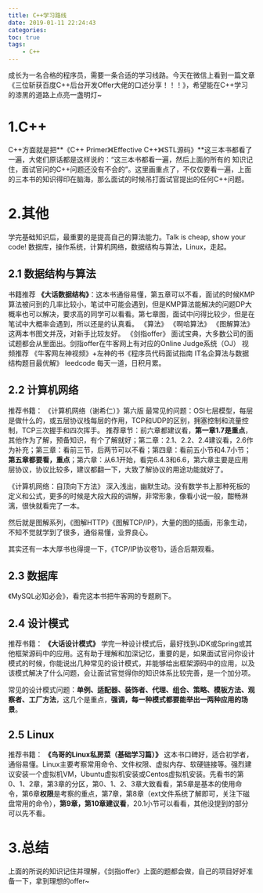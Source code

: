 ```yaml
---
title: C++学习路线
date: 2019-01-11 22:24:43
categories:
toc: true
tags:
	- C++
---
```

成长为一名合格的程序员，需要一条合适的学习线路。今天在微信上看到一篇文章《三位斩获百度C++后台开发Offer大佬的口述分享！！！》，希望能在C++学习的漆黑的道路上点亮一盏明灯~<!-- more -->
# 1.C++
C++方面就是把**《C++ Primer》《Effective C++》《STL源码》**这三本书都看了一遍，大佬们原话都是这样说的：“这三本书都看一遍，然后上面的所有的 知识记住，面试官问的C++问题还没有不会的”。这里画重点了，不仅仅要看一遍，上面的三本书的知识得印在脑海，那么面试的时候吊打面试官提出的任何C++问题。

# 2.其他
学完基础知识后，最重要的是提高自己的算法能力。Talk is cheap, show your code!
数据库，操作系统，计算机网络，数据结构与算法，Linux，走起。
## 2.1 数据结构与算法
书籍推荐
**《大话数据结构》**：这本书通俗易懂，第五章可以不看，面试的时候KMP算法被问到的几率比较小，笔试中可能会遇到，但是KMP算法能解决的问题DP大概率也可以解决，要求高的同学可以看看。第七章图，面试中问得比较少，但是在笔试中大概率会遇到，所以还是的认真看。
《算法》
《啊哈算法》
《图解算法》
这两本书图文并茂，对新手比较友好。
《剑指offer》
面试宝典，大多数公司的面试题都会从里面出。剑指offer在牛客网上有对应的Online Judge系统（OJ）
视频推荐
《牛客网左神视频》+左神的书《程序员代码面试指南 IT名企算法与数据结构题目最优解》
leedcode
每天一道，日积月累。

## 2.2 计算机网络
推荐书籍：
《计算机网络（谢希仁）》第六版
最常见的问题：OSI七层模型，每层是做什么的，或五层协议栈每层的作用，TCP和UDP的区别，拥塞控制和流量控制，TCP三次握手和四次挥手。
推荐章节：前六章都建议看，**第一章1.7是重点**，其他作为了解，预备知识，有个了解就好；第二章：2.1、2.2、2.4建议看，2.6作为补充；第三章：看前三节，后两节可以不看；第四章：看前五小节和4.7小节；**第五章都要看，重点**；第六章：从6.1开始，看完6.4.3和6.6，第六章主要是应用层协议，协议比较多，建议都翻一下，大致了解协议的用途功能就好了。

《计算机网络：自顶向下方法》
深入浅出，幽默生动。没有数学书上那种死板的定义和公式，更多的时候是大段大段的讲解，非常形象，像看小说一般，酣畅淋漓，很快就看完了一本。

然后就是图解系列，《图解HTTP》《图解TCP/IP》，大量的图的插画，形象生动，不知不觉就学到了很多，通俗易懂，业界良心。

其实还有一本大厚书也得提一下，《TCP/IP协议卷1》，适合后期观看。

## 2.3 数据库
《MySQL必知必会》，看完这本书把牛客网的专题刷下。

## 2.4 设计模式
推荐书籍：
**《大话设计模式》**
学完一种设计模式后，最好找到JDK或Spring或其他框架源码中的应用。这有助于理解和加深记忆，重要的是，如果面试官问你设计模式的时候，你能说出几种常见的设计模式，并能够给出框架源码中的应用，以及该模式解决了什么问题，会让面试官觉得你的知识体系比较完善，是一个加分项。

常见的设计模式问题：**单例、适配器、装饰者、代理、组合、策略、模板方法、观察者、工厂方法**，这几个是重点，**强调，每一种模式都要能举出一两种应用的场景**。

## 2.5 Linux
推荐书籍：
**《鸟哥的Linux私房菜（基础学习篇）》**
这本书口碑好，适合初学者，通俗易懂。Linux主要考察常用命令、文件权限、虚拟内存、软硬链接等。强烈建议安装一个虚拟机VM，Ubuntu虚拟机安装或Centos虚拟机安装。先看书的第0、1、2章，第3章的分区，第0、1、2、3章大致看看，第5章是基本的使用命令，第6章**权限**是考察的重点，第7章，第8章（ext文件系统了解即可，关注下磁盘常用的命令），**第9章，第10章建议看**，20.1小节可以看看，其他没提到的部分可以先不看。

# 3.总结

上面的所说的知识记住并理解，《剑指offer》上面的题都会做，自己的项目好好准备一下，拿到理想的offer~